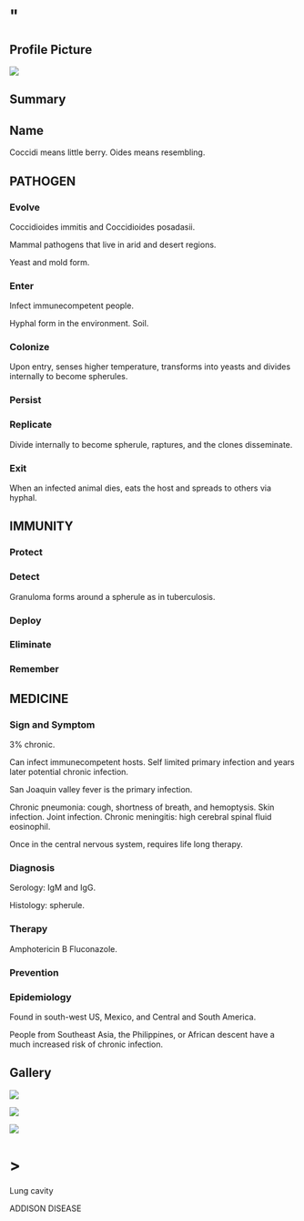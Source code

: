 # "

## Profile Picture

![](1.jpeg)

## Summary

## Name

Coccidi means little berry.
Oides means resembling.

## PATHOGEN

### Evolve

Coccidioides immitis and Coccidioides posadasii.

Mammal pathogens that live in arid and desert regions.

Yeast and mold form.

### Enter

Infect immunecompetent people.

Hyphal form in the environment.
Soil.

### Colonize

Upon entry, senses higher temperature, transforms into yeasts and divides internally to become spherules.

### Persist

### Replicate

Divide internally to become spherule, raptures, and the clones disseminate.

### Exit

When an infected animal dies, eats the host and spreads to others via hyphal.

## IMMUNITY

### Protect

### Detect

Granuloma forms around a spherule as in tuberculosis.

### Deploy

### Eliminate

### Remember

## MEDICINE

### Sign and Symptom

3% chronic.

Can infect immunecompetent hosts.
Self limited primary infection and years later potential chronic infection.

San Joaquin valley fever is the primary infection.

Chronic pneumonia: cough, shortness of breath, and hemoptysis.
Skin infection.
Joint infection.
Chronic meningitis: high cerebral spinal fluid eosinophil.

Once in the central nervous system, requires life long therapy.

### Diagnosis

Serology: IgM and IgG.

Histology: spherule.

### Therapy

Amphotericin B
Fluconazole.

### Prevention

### Epidemiology

Found in south-west US, Mexico, and Central and South America.

People from Southeast Asia, the Philippines, or African descent have a much increased risk of chronic infection.

## Gallery

![](2.jpeg)

![](3.jpeg)

![](4.jpeg)

# >

Lung cavity

ADDISON DISEASE
